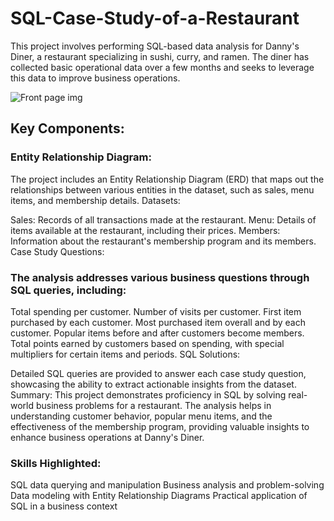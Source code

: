 # SQL-Case-Study-of-a-Restaurant
This project involves performing SQL-based data analysis for Danny's Diner, a restaurant specializing in sushi, curry, and ramen. The diner has collected basic operational data over a few months and seeks to leverage this data to improve business operations.

![Front page img](https://github.com/Ankit-vik-singh/SQL-Case-Study-of-a-Restaurant/assets/144229687/61c03909-074c-4b43-a154-53558e76cb92)

## Key Components:

### Entity Relationship Diagram:

The project includes an Entity Relationship Diagram (ERD) that maps out the relationships between various entities in the dataset, such as sales, menu items, and membership details.
Datasets:

Sales: Records of all transactions made at the restaurant.
Menu: Details of items available at the restaurant, including their prices.
Members: Information about the restaurant's membership program and its members.
Case Study Questions:

### The analysis addresses various business questions through SQL queries, including:
Total spending per customer.
Number of visits per customer.
First item purchased by each customer.
Most purchased item overall and by each customer.
Popular items before and after customers become members.
Total points earned by customers based on spending, with special multipliers for certain items and periods.
SQL Solutions:

Detailed SQL queries are provided to answer each case study question, showcasing the ability to extract actionable insights from the dataset.
Summary:
This project demonstrates proficiency in SQL by solving real-world business problems for a restaurant. The analysis helps in understanding customer behavior, popular menu items, and the effectiveness of the membership program, providing valuable insights to enhance business operations at Danny's Diner.

### Skills Highlighted:

SQL data querying and manipulation
Business analysis and problem-solving
Data modeling with Entity Relationship Diagrams
Practical application of SQL in a business context
